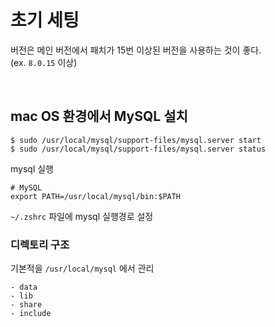# 초기 세팅

버전은 메인 버전에서 패치가 15번 이상된 버전을 사용하는 것이 좋다.  
(ex. `8.0.15` 이상)

<br>

## mac OS 환경에서 MySQL 설치

```shell
$ sudo /usr/local/mysql/support-files/mysql.server start
$ sudo /usr/local/mysql/support-files/mysql.server status
```
mysql 실행

```shell
# MySQL
export PATH=/usr/local/mysql/bin:$PATH
```
`~/.zshrc` 파일에 mysql 실행경로 설정

### 디렉토리 구조
기본적을 `/usr/local/mysql` 에서 관리
```
- data
- lib
- share
- include
```
